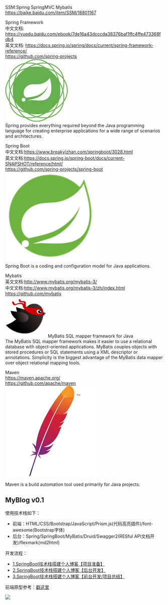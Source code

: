 SSM:Spring SpringMVC Mybatis  
https://baike.baidu.com/item/SSM/18801167  



Spring Framework  
中文文档: https://yuedu.baidu.com/ebook/7de16a43dcccda38376baf1ffc4ffe473368fdb4  
英文文档: https://docs.spring.io/spring/docs/current/spring-framework-reference/  
https://github.com/spring-projects  
![](https://github.com/rxxfd/learn_Blog/blob/master/spring-framework.png)  
Spring provides everything required beyond the Java programming language for creating enterprise applications for a wide range of scenarios and architectures.  



Spring Boot  
中文文档:https://www.breakyizhan.com/springboot/3028.html  
英文文档:https://docs.spring.io/spring-boot/docs/current-SNAPSHOT/reference/html/  
https://github.com/spring-projects/spring-boot  
![](https://github.com/rxxfd/learn_Blog/blob/master/spring-boot.png)  
Spring Boot is a coding and configuration model for Java applications.  



Mybatis  
英文文档:http://www.mybatis.org/mybatis-3/  
中文文档:http://www.mybatis.org/mybatis-3/zh/index.html  
https://github.com/mybatis  
![](https://github.com/rxxfd/learn_Blog/blob/master/mybatis.png)
MyBatis SQL mapper framework for Java  
The MyBatis SQL mapper framework makes it easier to use a relational database with object-oriented applications. MyBatis couples objects with stored procedures or SQL statements using a XML descriptor or annotations. Simplicity is the biggest advantage of the MyBatis data mapper over object relational mapping tools.  




Maven  
https://maven.apache.org/  
https://github.com/apache/maven  
![](https://github.com/rxxfd/learn_Blog/blob/master/maven.png)   
 
Maven is a build automation tool used primarily for Java projects.  



## MyBlog v0.1
使用技术栈如下：
- 前端：HTML/CSS/Bootstrap/JavaScript/Prism.js(代码高亮插件)/font-awesome(Bootstrap字体)
- 后台：Spring/SpringBoot/MyBatis/Druid/Swagger2(RESful API文档开发)/flexmark(md2html)

开发流程：
- [1.SpringBoot技术栈搭建个人博客【项目准备】](https://www.jianshu.com/p/0293368fe750)
- [2.SpringBoot技术栈搭建个人博客【后台开发】](https://www.jianshu.com/p/91c6c9fc67c4)
- [3.SpringBoot技术栈搭建个人博客【前台开发/项目总结】](https://www.jianshu.com/p/c66541e59249)

前端原型参考：[戳这里](https://www.zcool.com.cn/work/ZMjgzMjE1ODA=.html)

![](https://upload-images.jianshu.io/upload_images/7896890-8f7f25a8328d2372.png?imageMogr2/auto-orient/strip%7CimageView2/2/w/1000/format/webp)
